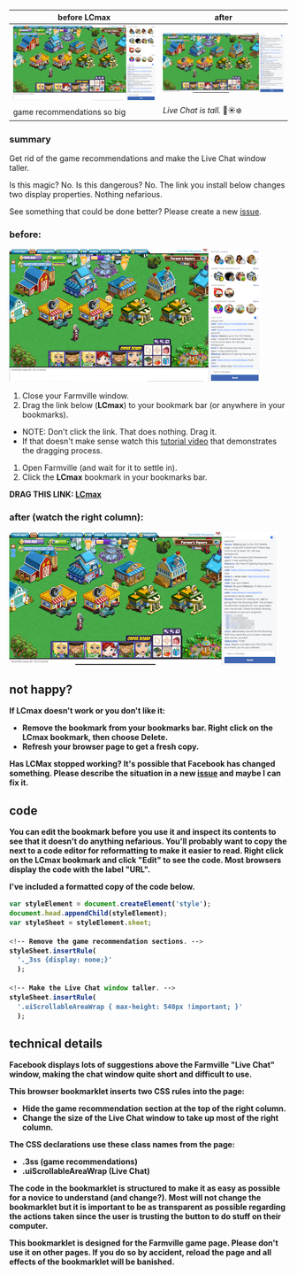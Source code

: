 | before LCmax | after |
| -------      | --------      |
|![tiny chat window](images/tiny_chat.png)|![tall chat window](images/tall_chat.png)|
|game recommendations so big|_Live Chat is tall._ 💜☀️❄️|

### summary
Get rid of the game recommendations and make the Live Chat
window taller.

Is this magic? No. Is this dangerous? No. The link you install
below changes two display properties. Nothing nefarious.

See something that could be done better? Please create a new [issue](https://github.com/slothbear/lcmax/issues).

### before:
![tiny chat window](images/tiny_chat.png)

1. Close your Farmville window.
1. Drag the link below (**LCmax**) to your bookmark bar
(or anywhere in your bookmarks).
  * NOTE: Don't click the link. That does nothing. Drag it.
  * If that doesn't make sense watch this [tutorial video](https://www.youtube.com/watch?v=-E6h7Z5fPlg) that demonstrates the dragging process.
1. Open Farmville (and wait for it to settle in).
1. Click the **LCmax** bookmark in your bookmarks bar.

<b>DRAG THIS LINK:<b> <a href="javascript: var styleElement = document.createElement('style');document.head.appendChild(styleElement);var styleSheet = styleElement.sheet;styleSheet.insertRule('._3ss {display: none;}');styleSheet.insertRule('.uiScrollableAreaWrap { max-height: 540px !important; }');"> LCmax</a>

### after (watch the right column):
![tall chat window](images/tall_chat.png)

## not happy?

If LCmax doesn't work or you don't like it:

* Remove the bookmark from your bookmarks bar. Right click on the
**LCmax** bookmark, then choose Delete.
* Refresh your browser page to get a fresh copy.

Has **LCMax** stopped working? It's possible that Facebook has changed
something. Please describe the situation in a new [issue](https://github.com/slothbear/lcmax/issues)
and maybe I can fix it.

## code
You can edit the bookmark before you use it and inspect its contents
to see that it doesn't do anything nefarious. You'll probably want
to copy the next to a code editor for reformatting to make it easier
to read. Right click on the LCmax bookmark and click "Edit" to see the code. Most browsers display the code with the label "URL".

I've included a formatted copy of the code below.

```javascript
var styleElement = document.createElement('style');
document.head.appendChild(styleElement);
var styleSheet = styleElement.sheet;

<!-- Remove the game recommendation sections. -->
styleSheet.insertRule(
  '._3ss {display: none;}'
  );

<!-- Make the Live Chat window taller. -->
styleSheet.insertRule(
  '.uiScrollableAreaWrap { max-height: 540px !important; }'
  );
```

## technical details

Facebook displays lots of suggestions above the Farmville "Live Chat"
window, making the chat window quite short and difficult to use.

This browser bookmarklet inserts two CSS rules into the page:

* Hide the game recommendation section at the top of the right column.
* Change the size of the Live Chat window to take up most of the right column.

The CSS declarations use these class names from the page:

* .3ss (game recommendations)
* .uiScrollableAreaWrap (Live Chat)

The code in the bookmarklet is structured to make it as easy as
possible for a novice to understand (and change?). Most will not
change the bookmarklet but it is important to be as transparent
as possible regarding the actions taken since the user is trusting
the button to do stuff on their computer.

This bookmarklet is designed for the Farmville game page.
Please don't use it on other pages. If you do so by
accident, reload the page and all effects of the
bookmarklet will be banished.
